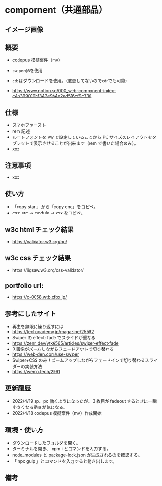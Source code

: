 # compornent（共通部品）

## イメージ画像

## 概要

- codepus 模擬案件（mv）
- `swiper@8`を使用
- `cds`はダウンロードを使用。（変更してないので`cdn`でも可能）

- https://www.notion.so/000_web-component-index-c4b399010bf342e9b4e2ed516cf9c730

## 仕様

- スマホファースト
- rem 記述
- ルートフォントを vw で設定していることから PC サイズのレイアウトをタブレットで表示させることが出来ます（rem で書いた場合のみ）。
- xxx

## 注意事項

- xxx

## 使い方

- 「copy start」から「copy end」をコピペ。
- css: src -> module -> xxx をコピペ。

## w3c html チェック結果

- https://validator.w3.org/nu/

## w3c css チェック結果

- https://jigsaw.w3.org/css-validator/

## portfolio url:

- https://c-0058.wtb.cfbx.jp/

## 参考にしたサイト

- 再生を無限に繰り返すには
- https://techacademy.jp/magazine/25592
- Swiper の effect: fade でスライドが重なる
- https://zenn.dev/ytk6565/articles/swiper-effect-fade
- 3.画像がズームしながらフェードアウトで切り替わる
- https://web-den.com/use-swiper
- Swiper+CSS のみ！ズームアップしながらフェードインで切り替わるスライダーの実装方法
- https://wemo.tech/2961

## 更新履歴

- 2022/4/19 sp、pc 動くようになったが、３枚目が fadeout するときに一瞬小さくなる動きが気になる。
- 2022/4/18 codepus 模擬案件（mv）作成開始

## 環境・使い方

- ダウンロードしたフォルダを開く。
- ターミナルを開き、 npm i とコマンドを入力する。
- node_modules と package-lock.json が生成されるのを確認する。
- 「 npx gulp 」とコマンドを入力すると動き出します。

## 備考
